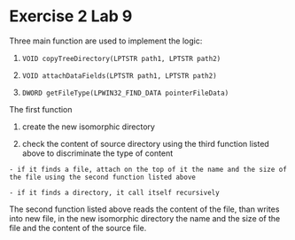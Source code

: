 # Exercise 2 Lab 9

Three main function are used to implement the logic:

  1. `VOID copyTreeDirectory(LPTSTR path1, LPTSTR path2)`

  2. `VOID attachDataFields(LPTSTR path1, LPTSTR path2)`

  3. `DWORD getFileType(LPWIN32_FIND_DATA pointerFileData)`

The first function

  1. create the new isomorphic directory

  2. check the content of source directory using the third function listed above to discriminate the type of content

    - if it finds a file, attach on the top of it the name and the size of the file using the second function listed above

    - if it finds a directory, it call itself recursively

The second function listed above reads the content of the file, than writes into new file, in the new isomorphic directory the name and the size of the file and the content of the source file.
